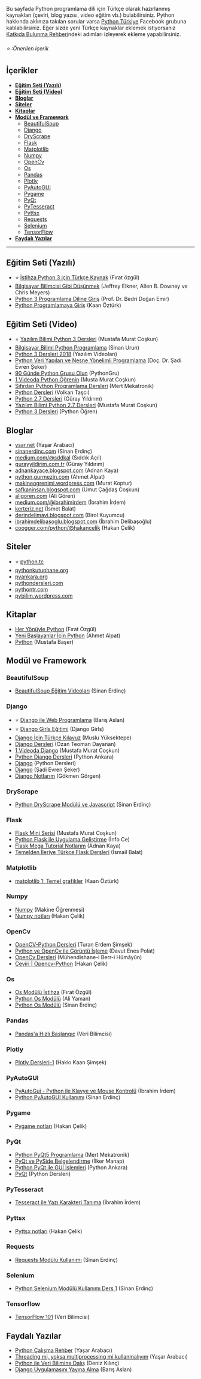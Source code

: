 Bu sayfada Python programlama dili için Türkçe olarak hazırlanmış kaynakları (çeviri, blog yazısı, video eğitim vb.) bulabilirsiniz. Python hakkında aklınıza takılan sorular varsa [Python Türkiye](https://www.facebook.com/groups/PythonTurkiye/) Facebook grubuna katılabilirsiniz.
Eğer sizde yeni Türkçe kaynaklar eklemek istiyorsanız [Katkıda Bulunma Rehberi](https://github.com/ibrahimirdem/turkce-python-kaynaklari/blob/master/katkida-bulunma-rehberi.md)ndeki adımları izleyerek ekleme yapabilirsiniz.
###### :star: :Önerilen içerik

## İçerikler
* **[Eğitim Seti (Yazılı)](#eğitim-seti-yazılı)**  
* **[Eğitim Seti (Video)](#eğitim-seti-video)**  
* **[Bloglar](#bloglar)**
* **[Siteler](#siteler)**
* **[Kitaplar](#kitaplar)**
* **[Modül ve Framework](#modül-ve-framework)**
  * [BeautifulSoup](#beautifulsoup)
  * [Django](#django)
  * [DryScrape](#dryscrape)
  * [Flask](#flask)
  * [Matplotlib](#matplotlib)
  * [Numpy](#numpy)
  * [OpenCv](#opencv)
  * [Os](#os)
  * [Pandas](#pandas)
  * [Plotly](#plotly)
  * [PyAutoGUI](#pyautogui)
  * [Pygame](#pygame)
  * [PyQt](#pyqt)
  * [PyTesseract](#pytesseract)
  * [Pyttsx](#pyttsx)
  * [Requests](#requests)
  * [Selenium](#selenium)
  * [TensorFlow](#tensorflow)
* **[Faydalı Yazılar](#faydalı-yazılar)**
  
- - -

## Eğitim Seti (Yazılı)
* :star: [İstihza Python 3 için Türkçe Kaynak](https://belgeler.yazbel.com/python-istihza/) (Fırat özgül)
* [Bilgisayar Bilimcisi Gibi Düşünmek](https://erdiyar.files.wordpress.com/2010/03/bbgd_pio.pdf) (Jeffrey Elkner, Allen B. Downey ve Chris Meyers)
* [Python 3 Programlama Diline Giriş](http://www.bedriemir.com/Python/content.html) (Prof. Dr. Bedri Doğan Emir)
* [Python Programlamaya Giriş](http://www.veridefteri.com/category/python-giris/) (Kaan Öztürk)


## Eğitim Seti (Video)
* :star: [Yazılım Bilimi Python 3 Dersleri](https://www.youtube.com/playlist?list=PLIHume2cwmHehcxQE1XZieL21syR3m3tR) (Mustafa Murat Coşkun)
* [Bilgisayar Bilimi Python Programlama](https://www.youtube.com/playlist?list=PLv5gvG08kLQekD20hqte2ptaV-O_QKybV) (Sinan Urun)
* [Python 3 Dersleri 2018](https://www.youtube.com/playlist?list=PLmvShhBbNYrTkzcj-darhclgS15EeVQXX) (Yazılım Videoları)
* [Python Veri Yapıları ve Nesne Yönelimli Programlama](https://www.youtube.com/playlist?list=PLh9ECzBB8tJOoFYmIIiwFjgXDCD9uiD_i) (Doç. Dr. Şadi Evren Şeker)
* [90 Günde Python Grusu Olun](https://www.youtube.com/playlist?list=PLQgPjfd_0IIOIzqkheiR_-3GsgK73m3Bo) (PythonGru)
* [1 Videoda Python Öğrenin](https://www.youtube.com/watch?v=tvvEqvyh_Vw) (Musta Murat Coşkun)
* [Sıfırdan Python Programlama Dersleri](https://www.youtube.com/playlist?list=PLK6Whnd55IH5i1klkNSBDasIaO77l-Bm9) (Mert Mekatronik)
* [Python Dersleri](https://www.youtube.com/playlist?list=PLPa55dyKM2F14v3vXVXu7cYVcrBiRXcpo) (Volkan Taşcı)
* [Python 2.7 Dersleri](https://www.youtube.com/user/gryyldrm/videos) (Güray Yıldırım)
* [Yazılım Bilimi Python 2.7 Dersleri](https://www.youtube.com/playlist?list=PLIHume2cwmHexfRjgCeV3yck3pw0M2gow) (Mustafa Murat Coşkun)
* [Python 3 Dersleri](https://www.youtube.com/playlist?list=PLP6Cnd5VHAi5M0NvHDfsQaokaw_4kPAEu) (Python Öğren)


## Bloglar
* [ysar.net](http://ysar.net) (Yaşar Arabacı)
* [sinanerdinc.com](https://www.sinanerdinc.com/) (Sinan Erdinç)
* [medium.com/@sddkal](https://medium.com/@sddkal) (Sıddık Açıl)
* [gurayyildirim.com.tr](https://www.gurayyildirim.com.tr) (Güray Yıldırım)
* [adnankayace.blogspot.com](https://adnankayace.blogspot.com) (Adnan Kaya)
* [python.gurmezin.com](http://python.gurmezin.com) (Ahmet Alpat)
* [makineogrenimi.wordpress.com](https://makineogrenimi.wordpress.com/) (Murat Koptur)
* [safkaninsan.blogspot.com](http://safkaninsan.blogspot.com/) (Umut Çağdaş Coşkun)
* [aligoren.com](https://aligoren.com/) (Ali Gören)
* [medium.com/@ibrahimirdem](https://medium.com/@ibrahimirdem) (İbrahim İrdem)
* [kerteriz.net](https://kerteriz.net/etiket/python/) (İsmet Balat)
* [derindelimavi.blogspot.com](http://derindelimavi.blogspot.com) (Birol Kuyumcu)
* [ibrahimdelibasoglu.blogspot.com](http://ibrahimdelibasoglu.blogspot.com/) (İbrahim Delibaşoğlu)
* [coogger.com/python/@hakancelik](https://www.coogger.com/python/@hakancelik/) (Hakan Çelik)


## Siteler
* :star: [python.tc](https://www.python.tc)
* [pythonkutuphane.org](http://pythonkutuphane.org/)
* [pyankara.org](http://pyankara.org)
* [pythondersleri.com](http://www.pythondersleri.com)
* [pythontr.com](https://www.pythontr.com)
* [pybilim.wordpress.com](https://pybilim.wordpress.com)


## Kitaplar
* [Her Yönüyle Python](https://www.kitapyurdu.com/kitap/her-yonuyle-python-ozel-basim/312293.html&manufacturer_id=21036) (Fırat Özgül)
* [Yeni Başlayanlar İçin Python](https://www.idefix.com/Kitap/Yeni-Baslayanlar-Icin-Python/Egitim-Basvuru/Bilgisayar/urunno=0000000694609?gclid=CjwKCAiA8rnfBRB3EiwAhrhBGvtC3-OQEYO058lov4qtFRvJ5hyM1XbF80JosZXy4SBKxn1nGtQKoBoC33EQAvD_BwE) (Ahmet Alpat)
* [Python](https://www.dr.com.tr/Kitap/Python/Egitim-Basvuru/Bilgisayar/urunno=0000000397294) (Mustafa Başer)

## Modül ve Framework

### BeautifulSoup
* [BeautifulSoup Eğitim Videoları](https://www.sinanerdinc.com/python-beautifulsoup-egitim-videolari) (Sinan Erdinç)

### Django
* :star: [Django ile Web Programlama](https://www.youtube.com/playlist?list=PLPrHLaayVkhny4WRNp05C1qRl1Aq3Wswh) (Barış Aslan)
* :star: [Django Girls Eğitimi](https://tutorial.djangogirls.org/tr/) (Django Girls)
* [Django İçin Türkçe Kılavuz](https://www.djangoturkiye.com/static/django.pdf) (Muslu Yüksektepe)
* [Django Dersleri](https://www.youtube.com/playlist?list=PLCqztCiWHkqH0x6c-1FlnCo0jQ7G8fBp1) (Ozan Teoman Dayanan)
* [1 Videoda Django](https://www.youtube.com/watch?v=QAVoXJtQ9QM) (Mustafa Murat Coşkun)
* [Python Django Dersleri](https://www.youtube.com/playlist?list=PLkdAmtKHWw52tPm-pgEZ2hPjW0ZUaPrln) (Python Ankara)
* [Django](http://www.pythondersleri.com/p/django-egitim-serisi.html) (Python Dersleri)
* [Django](https://www.youtube.com/playlist?list=PLcb5ECgpt3MLLTlG0hZLRDzJBe4Nu3sQd) (Şadi Evren Şeker)
* [Django Notlarım](https://gokmengorgen.net/django-notes/) (Gökmen Görgen)

### DryScrape
* [Python DryScrape Modülü ve Javascript](https://www.sinanerdinc.com/python-dryscrape-modulu-ve-javascript) (Sinan Erdinç)

### Flask
* [Flask Mini Serisi](https://www.youtube.com/playlist?list=PLIHume2cwmHfDUQ2t6f-Q7VCBvNSEAMAS) (Mustafa Murat Coşkun)
* [Python Flask ile Uygulama Geliştirme](https://www.youtube.com/playlist?list=PLJVAfYc7XqEIqEjC70lVlXhR5Kl_mvFac) (İnfo Ce)
* [Flask Mega Tutorial Notlarım](https://adnankayace.blogspot.com/p/flask.html) (Adnan Kaya)
* [Temelden İleriye Türkçe Flask Dersleri](https://kerteriz.net/temelden-ileriye-turkce-flask-dersleri/) (İsmail Balat)

### Matplotlib
* [matplotlib 1: Temel grafikler](https://pybilim.wordpress.com/2014/01/01/matplotlib-1-temel-grafikler/) (Kaan Öztürk)

### Numpy
* [Numpy](https://www.youtube.com/playlist?list=PLRRY18KNZTgVBuQPSbjHWMEshKaXVsqKU) (Makine Öğrenmesi)
* [Numpy notları](https://www.coogger.com/numpy/@hakancelik/) (Hakan Çelik)

### OpenCv
* [OpenCV-Python Dersleri](http://www.turanerdemsimsek.com/2017/08/opencv-python-dersleri.html) (Turan Erdem Şimşek)
* [Python ve OpenCv ile Görüntü İşleme](https://www.youtube.com/playlist?list=PLIHume2cwmHdhjC-XXfjLOTDS55X6vuDU) (Davut Enes Polat)
* [OpenCv Dersleri](http://mavienginberk.blogspot.com/search/label/opencv%20python) (Mühendishane-i Berr-i Hümâyûn)
* [Çeviri | Opencv-Python](https://www.coogger.com/python-opencv/@hakancelik/) (Hakan Çelik)

### Os
* [Os Modülü İstihza](https://belgeler.yazbel.com/python-istihza/standart_moduller/os.html) (Fırat Özgül)
* [Python Os Modülü](https://www.python.tc/python-os-modulu/) (Ali Yaman)
* [Python Os Modülü](https://medium.com/python/python-os-mod%C3%BCl%C3%BC-a699a681c734) (Sinan Erdinç)

### Pandas
* [Pandas'a Hızlı Başlangıç](https://veribilimcisi.com/2017/07/14/pandasa-hizli-baslangic/) (Veri Bilimcisi)

### Plotly
* [Plotly Dersleri-1](https://medium.com/deep-learning-turkiye/plotly-dersleri-1-edec7a1b953e) (Hakkı Kaan Şimşek)

### PyAutoGUI
* [PyAutoGui - Python ile Klavye ve Mouse Kontrolü](https://medium.com/@ibrahimirdem/python-ile-klavye-ve-fare-kontrol%C3%BC-pyautogui-6da4eb31b269) (İbrahim İrdem)
* [Python PyAutoGUI Kullanımı](https://www.sinanerdinc.com/python-pyautogui-modulu-kullanimi) (Sinan Erdinç)

### Pygame
* [Pygame notları](https://www.coogger.com/pygame/@hakancelik/) (Hakan Çelik)

### PyQt
* [Python PyQt5 Programlama](https://www.youtube.com/playlist?list=PLK6Whnd55IH5rbIrl61H2l-560LddyHO5) (Mert Mekatronik)
* [PyQt ve PySide Belgelendirme](https://blog.manap.se/pyqt/) (İlker Manap)
* [Python PyQt ile GUI İşlemleri](https://www.youtube.com/playlist?list=PLcb5ECgpt3MIAZn1eKNXxPrgBWlzwVVII) (Python Ankara)
* [PyQt](http://www.pythondersleri.com/p/pyqt.html) (Python Dersleri)

### PyTesseract
* [Tesseract ile Yazı Karakteri Tanıma](https://medium.com/@ibrahimirdem/tesseract-ile-yaz%C4%B1-karakteri-tan%C4%B1ma-python-8ca5e746951) (İbrahim İrdem)

### Pyttsx
* [Pyttsx notları](https://www.coogger.com/pyttsx/@hakancelik/) (Hakan Çelik)

### Requests
* [Requests Modülü Kullanımı](https://www.youtube.com/watch?v=3yLrXiZEsBg) (Sinan Erdinç)

### Selenium
* [Python Selenium Modülü Kullanımı Ders 1](https://www.sinanerdinc.com/python-selenium-modulu-kullanimi-1) (Sinan Erdinç)

### Tensorflow
* [TensorFlow 101](https://veribilimcisi.com/tensorflow-101/) (Veri Bilimcisi)


## Faydalı Yazılar
* [Python Çalışma Rehber](http://ysar.net/python/python-calisma-rehberi.html) (Yaşar Arabacı)
* [Threading mi, yoksa multiprocessing mi kullanmalıyım](http://ysar.net/python/threading-vs-multiprocessing.html) (Yaşar Arabacı)
* [Python ile Veri Bilimine Dalış](https://medium.com/deep-learning-turkiye/python-ile-veri-bilimine-dal%C4%B1%C5%9F-3f069260ebda) (Deniz Kılınç)
* [Django Uygulamasını Yayına Alma](https://www.youtube.com/playlist?list=PLPrHLaayVkhk9_NtkgHFzdCq78MXega6o) (Barış Aslan)
